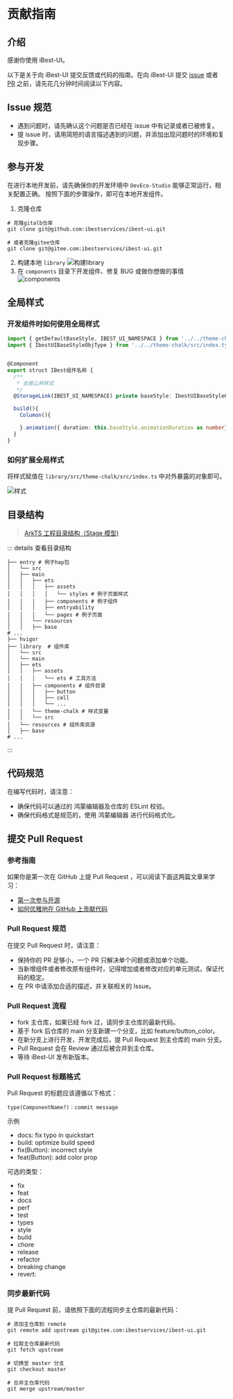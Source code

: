 # 贡献指南

## 介绍

感谢你使用 iBest-UI。

以下是关于向 iBest-UI 提交反馈或代码的指南。在向 iBest-UI 提交 [issue](https://github.com/ibestservices/ibest-ui/issues) 或者 [PR](https://github.com/ibestservices/ibest-ui/pulls) 之前，请先花几分钟时间阅读以下内容。

## Issue 规范

- 遇到问题时，请先确认这个问题是否已经在 issue 中有记录或者已被修复。
- 提 issue 时，请用简短的语言描述遇到的问题，并添加出现问题时的环境和复现步骤。

## 参与开发

在进行本地开发前，请先确保你的开发环境中 `DevEco-Studio` 能够正常运行，相关配置正确。
按照下面的步骤操作，即可在本地开发组件。

1. 克隆仓库

```shell
# 克隆gitalb仓库
git clone git@github.com:ibestservices/ibest-ui.git

# 或者克隆gitee仓库
git clone git@gitee.com:ibestservices/ibest-ui.git

```

2. 构建本地 `library`
   ![构建library](./images/build.png)
3. 在 `components` 目录下开发组件、修复 BUG 或做你想做的事情
   ![components](./images/components.png)

## 全局样式

### 开发组件时如何使用全局样式

```ts
import { getDefaultBaseStyle, IBEST_UI_NAMESPACE } from '../../theme-chalk/src'
import { IbestUIBaseStyleObjType } from '../../theme-chalk/src/index.type'


@Component
export struct IBest组件名称 {
  /**
   * 全局公共样式
   */
  @StorageLink(IBEST_UI_NAMESPACE) private baseStyle: IbestUIBaseStyleObjType = getDefaultBaseStyle()

  build(){
    Columon(){

    }.animation({ duration: this.baseStyle.animationDuration as number})
  }
}
```

### 如何扩展全局样式

将样式赋值在 `library/src/theme-chalk/src/index.ts` 中对外暴露的对象即可。

![样式](./images/styles.png)

## 目录结构

> [ArkTS 工程目录结构（Stage 模型)](https://developer.huawei.com/consumer/cn/doc/harmonyos-guides-V5/start-with-ets-stage-V5#arkts%E5%B7%A5%E7%A8%8B%E7%9B%AE%E5%BD%95%E7%BB%93%E6%9E%84stage%E6%A8%A1%E5%9E%8B)

::: details 查看目录结构

```shell
├── entry # 例子hap包
│   └── src
│   ├── main
│   │   ├── ets
│   │   │   ├── assets
│   │   │   │   └── styles # 例子页面样式
│   │   │   ├── components # 例子组件
│   │   │   ├── entryability
│   │   │   └── pages # 例子页面
│   │   └── resources
│   │   ├── base
# ...
├── hvigor
├── library  # 组件库
│   └── src
│   └── main
│   ├── ets
│   │   ├── assets
│   │   │   └── ets # 工具方法
│   │   ├── components # 组件目录
│   │   │   ├── button
│   │   │   ├── cell
│   │   │   └── ...
│   │   └── theme-chalk # 样式变量
│   │   └── src
│   └── resources # 组件库资源
│   ├── base
# ...

```

:::

## 代码规范

在编写代码时，请注意：

- 确保代码可以通过的 鸿蒙编辑器及仓库的 ESLint 校验。
- 确保代码格式是规范的，使用 鸿蒙编辑器 进行代码格式化。

## 提交 Pull Request

### 参考指南

如果你是第一次在 GitHub 上提 Pull Request ，可以阅读下面这两篇文章来学习：

- [第一次参与开源](https://github.com/firstcontributions/first-contributions/blob/main/translations/README.zh-cn.md)
- [如何优雅地在 GitHub 上贡献代码](https://segmentfault.com/a/1190000000736629)

### Pull Request 规范

在提交 Pull Request 时，请注意：

- 保持你的 PR 足够小，一个 PR 只解决单个问题或添加单个功能。
- 当新增组件或者修改原有组件时，记得增加或者修改对应的单元测试，保证代码的稳定。
- 在 PR 中请添加合适的描述，并关联相关的 Issue。

### Pull Request 流程

- fork 主仓库，如果已经 fork 过，请同步主仓库的最新代码。
- 基于 fork 后仓库的 main 分支新建一个分支，比如 feature/button_color。
- 在新分支上进行开发，开发完成后，提 Pull Request 到主仓库的 main 分支。
- Pull Request 会在 Review 通过后被合并到主仓库。
- 等待 iBest-UI 发布新版本。

### Pull Request 标题格式

Pull Request 的标题应该遵循以下格式：

```shell
type(ComponentName?)：commit message
```

示例

- docs: fix typo in quickstart
- build: optimize build speed
- fix(Button): incorrect style
- feat(Button): add color prop

可选的类型：

- fix
- feat
- docs
- perf
- test
- types
- style
- build
- chore
- release
- refactor
- breaking change
- revert:

### 同步最新代码

提 Pull Request 前，请依照下面的流程同步主仓库的最新代码：

```shell
# 添加主仓库到 remote
git remote add upstream git@gitee.com:ibestservices/ibest-ui.git

# 拉取主仓库最新代码
git fetch upstream

# 切换至 master 分支
git checkout master

# 合并主仓库代码
git merge upstream/master
```
